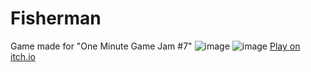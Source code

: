# Fisherman
Game made for "One Minute Game Jam #7"
![image](https://github.com/XenkQ/Fisherman/assets/77151114/6bfb1b0e-dfbd-4190-966c-8bc562d600f7)
![image](https://github.com/XenkQ/Fisherman/assets/77151114/94a0b6b3-6729-48ce-a0d4-234c34a9906b)
[Play on itch.io](https://xenk.itch.io/fishman)
